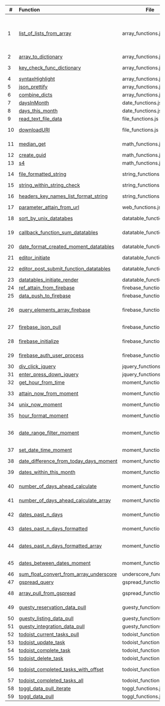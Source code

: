 | # | Function | File | Definition |
|---|:----|---|-------------|
| 1 | [list_of_lists_from_array](http://cruzco.site44.com/streak.html) | array_functions.js |  turn an array  e.g. list of dictionaries into a list of lists because certain functions such as datatables takes an input of a list of lists|
| 2 | [array_to_dictionary](http://cruzco.site44.com/streak.html) | array_functions.js | convert array to dictionary|
| 3 | [key_check_func_dictionary](http://cruzco.site44.com/streak.html) | array_functions.js | check if key has a value and if not, add it a value|
| 4 | [syntaxHighlight](http://cruzco.site44.com/streak.html) | array_functions.js | highlights syntax|
| 5 | [json_prettify](http://cruzco.site44.com/streak.html) | array_functions.js |  prettifies the json or the list|
| 6 | [combine_dicts](http://cruzco.site44.com/streak.html) | array_functions.js | combines dictionaries|
| 7 | [daysInMonth ](http://cruzco.site44.com/streak.html) | date_functions.js | |
| 8 | [days_this_month](http://cruzco.site44.com/streak.html) | date_functions.js | |
| 9 | [read_text_file_data](http://cruzco.site44.com/streak.html) | file_functions.js | read directly from a text file|
| 10 | [downloadURI](http://cruzco.site44.com/streak.html) | file_functions.js | convert a downloadable data url into a download|
| 11 | [median_get](http://cruzco.site44.com/streak.html) | math_functions.js | get the median from list of numbers|
| 12 | [create_guid](http://cruzco.site44.com/streak.html) | math_functions.js | create g unique identifier|
| 13 | [s4](http://cruzco.site44.com/streak.html) | math_functions.js | nction create_guid() {|
| 14 | [file_formatted_string](http://cruzco.site44.com/streak.html) | string_functions.js | convert stirng to fromatted string |
| 15 | [string_within_string_check](http://cruzco.site44.com/streak.html) | string_functions.js | |
| 16 | [headers_key_names_list_format_string](http://cruzco.site44.com/streak.html) | string_functions.js | convert stirng to fromatted string |
| 17 | [parameter_attain_from_url](http://cruzco.site44.com/streak.html) | web_functions.js | get url parameter |
| 18 | [sort_by_unix_datatabes](http://cruzco.site44.com/streak.html) | datatable_functions.js | this should go at top of datatables|
| 19 | [callback_function_sum_datatables](http://cruzco.site44.com/streak.html) | datatable_functions.js | based on filter from table , update a funciton|
| 20 | [date_format_created_moment_datatables](http://cruzco.site44.com/streak.html) | datatable_functions.js | format the date as its created|
| 21 | [editor_initiate](http://cruzco.site44.com/streak.html) | datatable_functions.js | |
| 22 | [editor_post_submit_function_datatables](http://cruzco.site44.com/streak.html) | datatable_functions.js | process the response from the psot submit|
| 23 | [datatables_initiate_render](http://cruzco.site44.com/streak.html) | datatable_functions.js | |
| 24 | [ref_attain_from_firebase](http://cruzco.site44.com/streak.html) | firebase_functions.js | pull ref from firebase|
| 25 | [data_push_to_firebase](http://cruzco.site44.com/streak.html) | firebase_functions.js | push data to firebase|
| 26 | [query_elements_array_firebase](http://cruzco.site44.com/streak.html) | firebase_functions.js | query the contacts ref and run the process_func on the results|
| 27 | [firebase_json_pull](http://cruzco.site44.com/streak.html) | firebase_functions.js | pulls straight json if the firebase is open|
| 28 | [firebase_initialize](http://cruzco.site44.com/streak.html) | firebase_functions.js |  initialize the firebase instance|
| 29 | [firebase_auth_user_process](http://cruzco.site44.com/streak.html) | firebase_functions.js | authenticate the user that has been authed|
| 30 | [div_click_jquery](http://cruzco.site44.com/streak.html) | jquery_functions.js | click on a button|
| 31 | [enter_press_down_jquery](http://cruzco.site44.com/streak.html) | jquery_functions.js | press enter when clicked|
| 32 | [get_hour_from_time](http://cruzco.site44.com/streak.html) | moment_functions.js | get hour from time|
| 33 | [attain_now_from_moment](http://cruzco.site44.com/streak.html) | moment_functions.js | get the current time from moment|
| 34 | [unix_now_moment](http://cruzco.site44.com/streak.html) | moment_functions.js | return unix now moment|
| 35 | [hour_format_moment](http://cruzco.site44.com/streak.html) | moment_functions.js | return hour-minute format using moment|
| 36 | [date_range_filter_moment](http://cruzco.site44.com/streak.html) | moment_functions.js | filter a certain date for current time range such as today, this month etc.|
| 37 | [set_date_time_moment](http://cruzco.site44.com/streak.html) | moment_functions.js | set the hour from a given day|
| 38 | [date_difference_from_today_days_moment](http://cruzco.site44.com/streak.html) | moment_functions.js | |
| 39 | [dates_within_this_month](http://cruzco.site44.com/streak.html) | moment_functions.js | dates that are within this month|
| 40 | [number_of_days_ahead_calculate](http://cruzco.site44.com/streak.html) | moment_functions.js | return a list of days in the future |
| 41 | [number_of_days_ahead_calculate_array](http://cruzco.site44.com/streak.html) | moment_functions.js | return a list of days in the future. This returns an array |
| 42 | [dates_past_n_days](http://cruzco.site44.com/streak.html) | moment_functions.js | return list of days in the past|
| 43 | [dates_past_n_days_formatted](http://cruzco.site44.com/streak.html) | moment_functions.js | return list of days in the past but strf formatted|
| 44 | [dates_past_n_days_formatted_array](http://cruzco.site44.com/streak.html) | moment_functions.js | return list of days in the past but strf formatted. This is as an array.|
| 45 | [dates_between_dates_moment](http://cruzco.site44.com/streak.html) | moment_functions.js | pulls the dates between two dates|
| 46 | [sum_float_convert_from_array_underscore](http://cruzco.site44.com/streak.html) | underscore_functions.js |  get sum from array with key|
| 47 | [gspread_query](http://cruzco.site44.com/streak.html) | gspread_functions.js | query google spreadsheets|
| 48 | [array_pull_from_gspread](http://cruzco.site44.com/streak.html) | gspread_functions.js | query from gspread directly using api key|
| 49 | [guesty_reservation_data_pull](http://cruzco.site44.com/streak.html) | guesty_functions.js |  The below function pulls the data from the guesty|
| 50 | [guesty_listing_data_pull](http://cruzco.site44.com/streak.html) | guesty_functions.js | |
| 51 | [guesty_integration_data_pull](http://cruzco.site44.com/streak.html) | guesty_functions.js | |
| 52 | [todoist_current_tasks_pull](http://cruzco.site44.com/streak.html) | todoist_functions.js | get current tasks |
| 53 | [todoist_update_task](http://cruzco.site44.com/streak.html) | todoist_functions.js | update tasks|
| 54 | [todoist_complete_task](http://cruzco.site44.com/streak.html) | todoist_functions.js | completes todoist task|
| 55 | [todoist_delete_task](http://cruzco.site44.com/streak.html) | todoist_functions.js | deletes todoist task|
| 56 | [todoist_completed_tasks_with_offset](http://cruzco.site44.com/streak.html) | todoist_functions.js | child function of todoist_completed_tasks_all|
| 57 | [todoist_completed_tasks_all](http://cruzco.site44.com/streak.html) | todoist_functions.js | pulls all of todoist tasks |
| 58 | [toggl_data_pull_iterate](http://cruzco.site44.com/streak.html) | toggl_functions.js | |
| 59 | [toggl_data_pull](http://cruzco.site44.com/streak.html) | toggl_functions.js | |